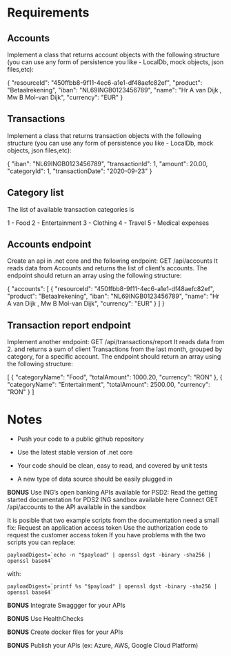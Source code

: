# Requirements
## Accounts

Implement a class that returns account objects with the following structure (you can use any form of persistence you like - LocalDb, mock objects, json files,etc):

{
    "resourceId": "450ffbb8-9f11-4ec6-a1e1-df48aefc82ef",
    "product": "Betaalrekening",
    "iban": "NL69INGB0123456789",
    "name": "Hr A van Dijk , Mw B Mol-van Dijk",
    "currency": "EUR"
}

## Transactions

Implement a class that returns transaction objects with the following structure (you can use any form of persistence you like - LocalDb, mock objects, json files,etc):

{
    "iban": "NL69INGB0123456789",
    "transactionId": 1,
    "amount": 20.00,
    "categoryId": 1,
    "transactionDate": "2020-09-23"
}

## Category list

The list of available transaction categories is

1 - Food
2 - Entertainment
3 - Clothing
4 - Travel
5 - Medical expenses

## Accounts endpoint

Create an api in .net core and the following endpoint:
GET /api/accounts
It reads data from Accounts and returns the list of client’s accounts.
The endpoint should return an array using the following structure:

{
  "accounts": [
    {
        "resourceId": "450ffbb8-9f11-4ec6-a1e1-df48aefc82ef",
        "product": "Betaalrekening",
        "iban": "NL69INGB0123456789",
        "name": "Hr A van Dijk , Mw B Mol-van Dijk",
        "currency": "EUR"
    }
  ]
}

## Transaction report endpoint

Implement another endpoint:
GET /api/transactions/report
It reads data from 2. and returns a sum of client Transactions from the last month, grouped by category, for a specific account.
The endpoint should return an array using the following structure:

[
    {
        "categoryName": "Food",
        "totalAmount": 1000.20,
        "currency": "RON"
    },
    {
        "categoryName": "Entertainment",
        "totalAmount": 2500.00,
        "currency": "RON"
    }
]

# Notes

   - Push your code to a public github repository

   - Use the latest stable version of .net core

   - Your code should be clean, easy to read, and covered by unit tests

   - A new type of data source should be easily plugged in

**BONUS** Use ING’s open banking APIs available for PSD2:
        Read the getting started documentation for PDS2 ING sandbox available here
        Connect GET /api/accounts to the API available in the sandbox

It is posible that two example scripts from the documentation need a small fix:
Request an application access token
Use the authorization code to request the customer access token
If you have problems with the two scripts you can replace:

    payloadDigest=`echo -n "$payload" | openssl dgst -binary -sha256 | openssl base64`

with:

    payloadDigest=`printf %s "$payload" | openssl dgst -binary -sha256 | openssl base64`

**BONUS** Integrate Swaggger for your APIs

**BONUS** Use HealthChecks

**BONUS** Create docker files for your APIs

**BONUS** Publish your APIs (ex: Azure, AWS, Google Cloud Platform)
